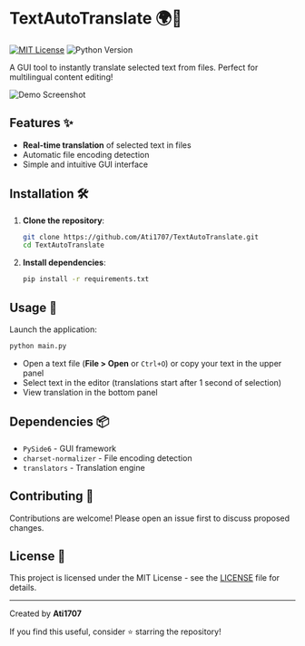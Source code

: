 # TextAutoTranslate 🌍📝

[![MIT License](https://img.shields.io/badge/License-MIT-green.svg)](LICENSE)
![Python Version](https://img.shields.io/badge/python-3.10-%233572A5?logo=python&logoColor=white)

A GUI tool to instantly translate selected text from files. Perfect for multilingual content editing!

![Demo Screenshot](https://github.com/user-attachments/assets/748d6b8e-27dc-4421-b3c8-8e4848323bed)

## Features ✨
- **Real-time translation** of selected text in files
- Automatic file encoding detection
- Simple and intuitive GUI interface

## Installation 🛠️

1. **Clone the repository**:
   ```bash
   git clone https://github.com/Ati1707/TextAutoTranslate.git
   cd TextAutoTranslate
   ```

2. **Install dependencies**:
   ```bash
   pip install -r requirements.txt
   ```

## Usage 🚀

Launch the application:
   ```bash
   python main.py
   ```

- Open a text file (**File > Open** or `Ctrl+O`) or copy your text in the upper panel
- Select text in the editor (translations start after 1 second of selection)
- View translation in the bottom panel

## Dependencies 📦
- `PySide6` - GUI framework
- `charset-normalizer` - File encoding detection
- `translators` - Translation engine

## Contributing 🤝
Contributions are welcome! Please open an issue first to discuss proposed changes.

## License 📄
This project is licensed under the MIT License - see the [LICENSE](LICENSE) file for details.

---
Created by **Ati1707**

If you find this useful, consider ⭐ starring the repository!

